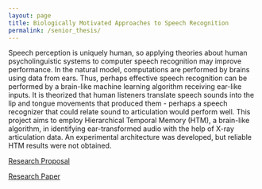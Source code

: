 ```yaml
---
layout: page
title: Biologically Motivated Approaches to Speech Recognition
permalink: /senior_thesis/
---
```


Speech perception is uniquely human, so applying theories about human
psycholinguistic systems to computer speech recognition may improve
performance. In the natural model, computations are performed by
brains using data from ears. Thus, perhaps effective speech
recognition can be performed by a brain-like machine learning
algorithm receiving ear-like inputs. It is theorized that human
listeners translate speech sounds into the lip and tongue movements
that produced them - perhaps a speech recognizer that could relate
sound to articulation would perform well. This project aims to employ
Hierarchical Temporal Memory (HTM), a brain-like algorithm, in
identifying ear-transformed audio with the help of X-ray articulation
data. An experimental architecture was developed, but reliable HTM
results were not obtained.

[Research Proposal](proposal.pdf)

[Research Paper](research_paper.pdf)


